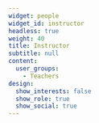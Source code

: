 ```yaml
---
widget: people
widget_id: instructor
headless: true
weight: 40
title: Instructor
subtitle: null
content:
  user_groups:
    - Teachers
design:
  show_interests: false
  show_role: true
  show_social: true
---
```

